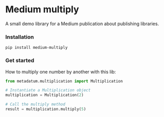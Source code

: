 # Medium multiply
A small demo library for a Medium publication about publishing libraries.

### Installation
```
pip install medium-multiply
```

### Get started
How to multiply one number by another with this lib:

```Python
from metadatum.multiplication import Multiplication

# Instantiate a Multiplication object
multiplication = Multiplication(2)

# Call the multiply method
result = multiplication.multiply(5)
```